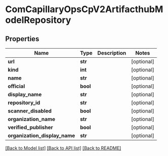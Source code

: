 # ComCapillaryOpsCpV2ArtifacthubModelRepository

## Properties
Name | Type | Description | Notes
------------ | ------------- | ------------- | -------------
**url** | **str** |  | [optional] 
**kind** | **int** |  | [optional] 
**name** | **str** |  | [optional] 
**official** | **bool** |  | [optional] 
**display_name** | **str** |  | [optional] 
**repository_id** | **str** |  | [optional] 
**scanner_disabled** | **bool** |  | [optional] 
**organization_name** | **str** |  | [optional] 
**verified_publisher** | **bool** |  | [optional] 
**organization_display_name** | **str** |  | [optional] 

[[Back to Model list]](../README.md#documentation-for-models) [[Back to API list]](../README.md#documentation-for-api-endpoints) [[Back to README]](../README.md)

